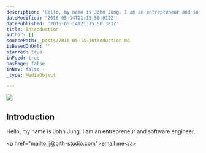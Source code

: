 ```yaml
---
description: 'Hello, my name is John Jung. I am an entrepreneur and software engineer.'
dateModified: '2016-05-14T21:15:50.012Z'
datePublished: '2016-05-14T21:15:50.383Z'
title: Introduction
author: []
sourcePath: _posts/2016-05-14-introduction.md
isBasedOnUrl: ''
starred: true
inFeed: true
hasPage: false
inNav: false
_type: MediaObject

---
```

<article style=""><img src="https://the-grid-user-content.s3-us-west-2.amazonaws.com/43271b39-ba73-4590-9a79-64603025fe29.jpg" /><h1>Introduction</h1></article>

Hello, my name is John Jung. I am an entrepreneur and software engineer.

<a href="mailto:jj@pith-studio.com"\>email me</a\>